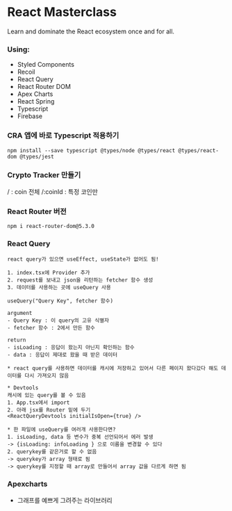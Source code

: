 # React Masterclass

Learn and dominate the React ecosystem once and for all.

### Using:

- Styled Components
- Recoil
- React Query
- React Router DOM
- Apex Charts
- React Spring
- Typescript
- Firebase

### CRA 앱에 바로 Typescript 적용하기

```
npm install --save typescript @types/node @types/react @types/react-dom @types/jest
```

### Crypto Tracker 만들기

/ : coin 전체
/:coinId : 특정 코인만

### React Router 버전

```
npm i react-router-dom@5.3.0
```

### React Query

```
react query가 있으면 useEffect, useState가 없어도 됨!

1. index.tsx에 Provider 추가
2. request를 보내고 json을 리턴하는 fetcher 함수 생성
3. 데이터를 사용하는 곳에 useQuery 사용

useQuery("Query Key", fetcher 함수)

argument
- Query Key : 이 query의 고유 식별자
- fetcher 함수 : 2에서 만든 함수

return
- isLoading : 응답이 왔는지 아닌지 확인하는 함수
- data : 응답이 제대로 왔을 때 받은 데이터

* react query를 사용하면 데이터를 캐시에 저장하고 있어서 다른 페이지 왔다갔다 해도 데이터를 다시 가져오지 않음

* Devtools
캐시에 있는 query를 볼 수 있음
1. App.tsx에서 import
2. 아래 jsx를 Router 밑에 두기
<ReactQueryDevtools initialIsOpen={true} />

* 한 파일에 useQuery를 여러개 사용한다면?
1. isLoading, data 등 변수가 중복 선언되어서 에러 발생
-> {isLoading: infoLoading } 으로 이름을 변경할 수 있다
2. querykey를 같은거로 할 수 없음
-> querykey가 array 형태로 됨
-> querykey를 지정할 때 array로 만들어서 array 값을 다르게 하면 됨
```

### Apexcharts

- 그래프를 예쁘게 그려주는 라이브러리
